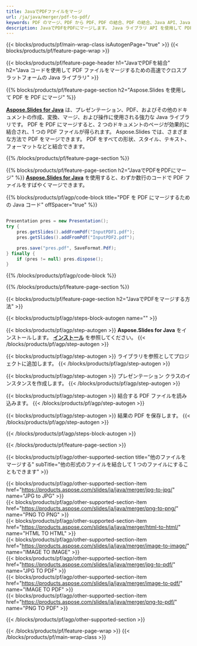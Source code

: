 ```yaml
---
title: JavaでPDFファイルをマージ
url: /ja/java/merger/pdf-to-pdf/
keywords: PDF のマージ、PDF から PDF、PDF の結合、PDF の結合、Java API、Java ライブラリ
description: JavaでPDFをPDFにマージします。 Java ライブラリ API を使用して PDF ファイルを結合する
---
```


{{< blocks/products/pf/main-wrap-class isAutogenPage="true" >}}
{{< blocks/products/pf/feature-page-wrap >}}

{{< blocks/products/pf/feature-page-header h1="JavaでPDFを結合" h2="Java コードを使用して PDF ファイルをマージするための高速でクロスプラットフォームの Java ライブラリ" >}}

{{% blocks/products/pf/feature-page-section h2="Aspose.Slides を使用して PDF を PDF にマージ" %}}

[**Aspose.Slides for Java**](https://products.aspose.com/slides/ja/java/) は、プレゼンテーション、PDF、およびその他のドキュメントの作成、変換、マージ、および操作に使用される強力な Java ライブラリです。 PDF を PDF にマージすると、2 つのドキュメントのページが効果的に結合され、1 つの PDF ファイルが得られます。 Aspose.Slides では、さまざまな方法で PDF をマージできます。 PDF をすべての形状、スタイル、テキスト、フォーマットなどと結合できます。

{{% /blocks/products/pf/feature-page-section %}}




{{% blocks/products/pf/feature-page-section  h2="JavaでPDFをPDFにマージ" %}}
[**Aspose.Slides for Java**](https://products.aspose.com/slides/ja/java/) を使用すると、わずか数行のコードで PDF ファイルをすばやくマージできます。

{{% blocks/products/pf/agp/code-block title="PDF を PDF にマージするための Java コード" offSpacer="true" %}}
```java

Presentation pres = new Presentation();
try {
    pres.getSlides().addFromPdf("InputPDF1.pdf");
    pres.getSlides().addFromPdf("InputPDF2.pdf");

    pres.save("pres.pdf", SaveFormat.Pdf);
} finally {
    if (pres != null) pres.dispose();
}
```
{{% /blocks/products/pf/agp/code-block %}}

{{% /blocks/products/pf/feature-page-section %}}




{{< blocks/products/pf/feature-page-section  h2="JavaでPDFをマージする方法" >}}


{{< blocks/products/pf/agp/steps-block-autogen name="" >}}


{{< blocks/products/pf/agp/step-autogen >}}
**Aspose.Slides for Java** をインストールします。 [**インストール**](https://docs.aspose.com/slides/java/installation/) を参照してください。
{{< /blocks/products/pf/agp/step-autogen >}}

{{< blocks/products/pf/agp/step-autogen >}}
ライブラリを参照としてプロジェクトに追加します。
{{< /blocks/products/pf/agp/step-autogen >}}

{{< blocks/products/pf/agp/step-autogen >}}
プレゼンテーション クラスのインスタンスを作成します。
{{< /blocks/products/pf/agp/step-autogen >}}

{{< blocks/products/pf/agp/step-autogen >}}
結合する PDF ファイルを読み込みます。
{{< /blocks/products/pf/agp/step-autogen >}}

{{< blocks/products/pf/agp/step-autogen >}}
結果の PDF を保存します。
{{< /blocks/products/pf/agp/step-autogen >}}


{{< /blocks/products/pf/agp/steps-block-autogen >}}


{{< /blocks/products/pf/feature-page-section >}}




{{< blocks/products/pf/agp/other-supported-section title="他のファイルをマージする" subTitle="他の形式のファイルを結合して 1 つのファイルにすることもできます" >}}

{{< blocks/products/pf/agp/other-supported-section-item href="https://products.aspose.com/slides/ja/java/merger/jpg-to-jpg/" name="JPG to JPG" >}}  
{{< blocks/products/pf/agp/other-supported-section-item href="https://products.aspose.com/slides/ja/java/merger/png-to-png/" name="PNG TO PNG" >}}  
{{< blocks/products/pf/agp/other-supported-section-item href="https://products.aspose.com/slides/ja/java/merger/html-to-html/" name="HTML TO HTML" >}}  
{{< blocks/products/pf/agp/other-supported-section-item href="https://products.aspose.com/slides/ja/java/merger/image-to-image/" name="IMAGE TO IMAGE" >}}  
{{< blocks/products/pf/agp/other-supported-section-item href="https://products.aspose.com/slides/ja/java/merger/jpg-to-pdf/" name="JPG TO PDF" >}}  
{{< blocks/products/pf/agp/other-supported-section-item href="https://products.aspose.com/slides/ja/java/merger/image-to-pdf/" name="IMAGE TO PDF" >}}  
{{< blocks/products/pf/agp/other-supported-section-item href="https://products.aspose.com/slides/ja/java/merger/png-to-pdf/" name="PNG TO PDF" >}}  
  


{{< /blocks/products/pf/agp/other-supported-section >}}

{{< /blocks/products/pf/feature-page-wrap >}}
{{< /blocks/products/pf/main-wrap-class >}}